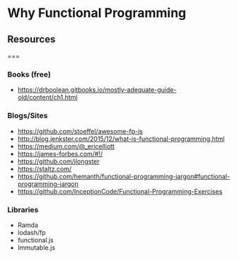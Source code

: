 # Why Functional Programming

## Resources

===

### Books (free)

- https://drboolean.gitbooks.io/mostly-adequate-guide-old/content/ch1.html

### Blogs/Sites

- https://github.com/stoeffel/awesome-fp-js
- http://blog.jenkster.com/2015/12/what-is-functional-programming.html
- https://medium.com/@_ericelliott
- https://james-forbes.com/#!/
- https://github.com/jlongster
- https://staltz.com/
- https://github.com/hemanth/functional-programming-jargon#functional-programming-jargon
- https://github.com/InceptionCode/Functional-Programming-Exercises

### Libraries

- Ramda
- lodash/fp
- functional.js
- Immutable.js
